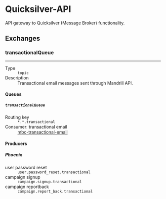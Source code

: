 # Quicksilver-API
API gateway to Quicksilver (Message Broker) functionality.

## Exchanges
### transactionalQueue

---

<dl>
  <dt>Type</dt>
  <dd><code>topic</code></dd>

  <dt>Description</dt>
  <dd>Transactional email messages sent through Mandrill API.</dd>
</dl>

#### Queues
##### `transactionalQueue`
<dl>
  <dt>Routing key</dt>
  <dd><code>*.*.transactional</code></dd>

  <dt>Consumer: transactional email</dt>
  <dd><a href="/DoSomething/mbc-transactional-email">mbc-transactional-email</a></dd>
</dl>


#### Producers
##### Phoenix
<dl>
  <dt>user password reset</dt>
  <dd><code>user.password_reset.transactional</code></dd>

  <dt>campaign signup</dt>
  <dd><code>campaign.signup.transactional</code></dd>

  <dt>campaign reportback</dt>
  <dd><code>campaign.report_back.transactional</code></dd>
</dl>
